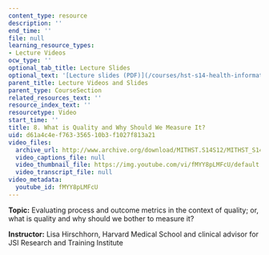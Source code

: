 ```yaml
---
content_type: resource
description: ''
end_time: ''
file: null
learning_resource_types:
- Lecture Videos
ocw_type: ''
optional_tab_title: Lecture Slides
optional_text: '[Lecture slides (PDF)](/courses/hst-s14-health-information-systems-to-improve-quality-of-care-in-resource-poor-settings-spring-2012/resources/mithst_s14s12_lec14_1109)'
parent_title: Lecture Videos and Slides
parent_type: CourseSection
related_resources_text: ''
resource_index_text: ''
resourcetype: Video
start_time: ''
title: 8. What is Quality and Why Should We Measure It?
uid: d61a4c4e-f763-3565-10b3-f1027f813a21
video_files:
  archive_url: http://www.archive.org/download/MITHST.S14S12/MITHST_S14S12_lec08_300k.mp4
  video_captions_file: null
  video_thumbnail_file: https://img.youtube.com/vi/fMYY8pLMFcU/default.jpg
  video_transcript_file: null
video_metadata:
  youtube_id: fMYY8pLMFcU
---
```


**Topic:** Evaluating process and outcome metrics in the context of quality; or, what is quality and why should we bother to measure it?

**Instructor:** Lisa Hirschhorn, Harvard Medical School and clinical advisor for JSI Research and Training Institute



